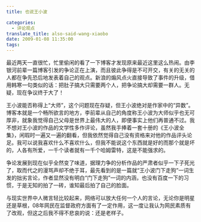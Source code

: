```yaml
---
title: 也说王小波

categories:
  - 评论观点
translate_title: also-said-wang-xiaobo
date: 2009-01-08 11:35:00
tags:
---
```


最近两天一直很忙，忙里偷闲的看了一下博客才发现原来最近这里这么热闹。由李银河前辈一篇博客引发的争论正在上演，而且彼此争得是不可开交，有关的无关的人都在争先恐后地发表着自己的观点。新浪的煽风点火直接导致了事件的升级，借用韩寒一句类似的话：把肚子搞大只需要两个人，把争论搞大却需要一群人。无疑，现在争议终于大了！

王小波能否称得上“大师”，这个问题现在存疑，但王小波绝对是作家中的“异数”。博客本就是一个畅所欲言的地方，李前辈从自己的角度称王小波为大师似乎也无可厚非，就象我觉得自己父母是世界上最伟大的人，即便事实上他们再普通不过。我不想对王小波的作品的文学性多作评论，虽然我手捧着一套十册的《王小波全集》，闲瑕时一遍又一遍的翻看，但我依然觉得自己没有资格来对他的作品评头论足。我可以说我喜欢什么不喜欢什么，但我不能说这个东西就是好的而那个就是坏的，人各有所爱，一千个读者就有一千个哈姆雷特，这是不能强求的。

争论发展到现在似乎全然变了味道，据理力争的分析作品的严肃者似乎一下子死光了，取而代之的漫骂声却不绝于耳，最先看到的是一篇就“王小波门下走狗”一词生发的拙劣言论，作者显然没有明白“门下走狗”一词的内涵，也没有百度一下的习惯，于是无知的拍了一砖，谁知最后拍了自己的脸面。

与现实世界中人微言轻比较起来，网络可以放大任何一个人的言论，无论你是明星还是草根，08年网民在监督政府方面有了一定作用，这一度让我认为网民素质有了改观，但这之后我不得不悲哀的说：还是老样子。